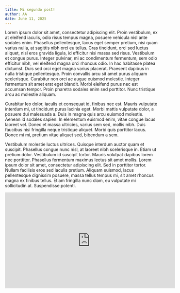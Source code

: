 ```yaml
---
title: Mi segundo post!
author: AA
date: June 11, 2025
---
```


Lorem ipsum dolor sit amet, consectetur adipiscing elit. Proin vestibulum, ex at eleifend iaculis, odio risus tempus magna, posuere vehicula nisl ante sodales enim. Phasellus pellentesque, lacus eget semper pretium, nisi quam varius nulla, at sagittis nibh orci eu tellus. Cras tincidunt, orci sed luctus aliquet, nisl eros gravida ligula, id efficitur nisi massa sed risus. Vestibulum et congue purus. Integer pulvinar, mi ac condimentum fermentum, sem odio efficitur nibh, vel eleifend magna orci rhoncus odio. In hac habitasse platea dictumst. Duis sed orci eget magna varius placerat. Praesent dapibus in nulla tristique pellentesque. Proin convallis arcu sit amet purus aliquam scelerisque. Curabitur non orci ac augue euismod molestie. Integer fermentum sit amet erat eget blandit. Morbi eleifend purus nec est accumsan tempor. Proin pharetra sodales enim sed porttitor. Nunc tristique arcu ac molestie aliquam.

Curabitur leo dolor, iaculis et consequat id, finibus nec est. Mauris vulputate interdum mi, ut tincidunt purus lacinia eget. Morbi mattis vulputate dolor, a posuere dui malesuada a. Duis in magna quis arcu euismod molestie. Aenean id sodales sapien. In elementum euismod enim, vitae congue lacus laoreet vel. Donec et massa ultricies, varius sem sed, mollis nibh. Duis faucibus nisi fringilla neque tristique aliquet. Morbi quis porttitor lacus. Donec mi mi, pretium vitae aliquet sed, bibendum a sem.

Vestibulum molestie luctus ultrices. Quisque interdum auctor quam et suscipit. Phasellus congue nunc nisl, at laoreet nibh scelerisque in. Etiam ut pretium dolor. Vestibulum id suscipit tortor. Mauris volutpat dapibus lorem nec porttitor. Phasellus fermentum maximus lectus sit amet mollis. Lorem ipsum dolor sit amet, consectetur adipiscing elit. Sed in porttitor tortor. Nullam facilisis eros sed iaculis pretium. Aliquam euismod, lacus pellentesque dignissim posuere, massa tellus tempus mi, sit amet rhoncus magna ex finibus tellus. Etiam fringilla nunc diam, eu vulputate mi sollicitudin at. Suspendisse potenti.

<iframe 
  width="560" 
  height="315" 
  src="https://www.youtube.com/embed/XjIJmdztNIs" 
  title="YouTube video player"
  frameborder="0" 
  allow="accelerometer; autoplay; clipboard-write; encrypted-media; gyroscope; picture-in-picture" 
  allowfullscreen
></iframe>